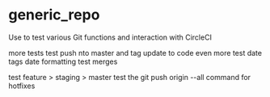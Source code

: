 # generic_repo
Use to test various Git functions and interaction with CircleCI

more tests
test push nto master and tag
update to code
even more
test date tags
date formatting
test merges

test feature > staging > master
test the git push origin --all command for hotfixes
